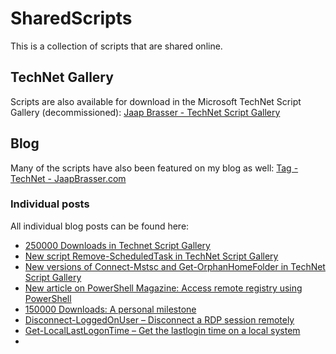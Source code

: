 # SharedScripts
This is a collection of scripts that are shared online.

## TechNet Gallery

Scripts are also available for download in the Microsoft TechNet Script Gallery (decommissioned):
[Jaap Brasser - TechNet Script Gallery](https://gallery.technet.microsoft.com/site/search?f%5B0%5D.Type=User&f%5B0%5D.Value=Jaap%20Brasser)

## Blog

Many of the scripts have also been featured on my blog as well:
[Tag - TechNet - JaapBrasser.com](https://www.jaapbrasser.com/tag/technet/)

### Individual posts

All individual blog posts can be found here:
* [250000 Downloads in Technet Script Gallery](https://www.jaapbrasser.com/250000-downloads-in-technet-script-gallery/)
* [New script Remove-ScheduledTask in TechNet Script Gallery](https://www.jaapbrasser.com/new-script-remove-scheduledtask-in-technet-script-gallery/)
* [New versions of Connect-Mstsc and Get-OrphanHomeFolder in TechNet Script Gallery](https://www.jaapbrasser.com/new-versions-of-connect-mstsc-and-get-orphanhomefolder-in-technet-script-gallery-3/)
* [New article on PowerShell Magazine: Access remote registry using PowerShell](https://www.jaapbrasser.com/new-article-on-powershell-magazine-access-remote-registry-using-powershell/)
* [150000 Downloads: A personal milestone](https://www.jaapbrasser.com/150000-downloads-a-personal-milestone/)
* [Disconnect-LoggedOnUser – Disconnect a RDP session remotely](https://www.jaapbrasser.com/disconnect-loggedonuser-disconnect-a-rdp-session-remotely/)
* [Get-LocalLastLogonTime – Get the lastlogin time on a local system](https://www.jaapbrasser.com/get-locallastlogontime-get-the-lastlogin-time-of-a-user-on-a-local-system/)
* []()
